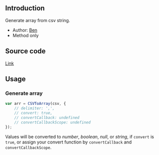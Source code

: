 ## Introduction

Generate array from csv string.

- Author: [Ben](http://www.bennadel.com/blog/1504-Ask-Ben-Parsing-CSV-Strings-With-Javascript-Exec-Regular-Expression-Command.htm)
- Method only

## Source code

[Link](https://github.com/rexrainbow/phaser3-rex-notes/blob/master/plugins/csvtoarray/CSVToArray.js)

## Usage

### Generate array

```javascript
var arr = CSVToArray(csv, {
    // delimiter: ',',
    // convert: true,
    // convertCallback: undefined
    // convertCallbackScope: undefined
});
```

Values will be converted to *number*, *boolean*, *null*, or *string*, if `convert` is `true`, or assign your convert function by `convertCallback` and `convertCallbackScope`.